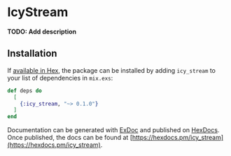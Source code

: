 # IcyStream

**TODO: Add description**

## Installation

If [available in Hex](https://hex.pm/docs/publish), the package can be installed
by adding `icy_stream` to your list of dependencies in `mix.exs`:

```elixir
def deps do
  [
    {:icy_stream, "~> 0.1.0"}
  ]
end
```

Documentation can be generated with [ExDoc](https://github.com/elixir-lang/ex_doc)
and published on [HexDocs](https://hexdocs.pm). Once published, the docs can
be found at [https://hexdocs.pm/icy_stream](https://hexdocs.pm/icy_stream).

